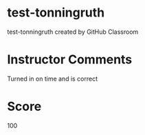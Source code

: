# test-tonningruth
test-tonningruth created by GitHub Classroom
# Instructor Comments
Turned in on time and is correct
# Score
100
